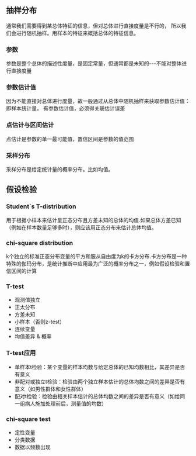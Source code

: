 ## 抽样分布
通常我们需要得到某总体特征的信息，但对总体进行直接度量是不行的， 所以我们会进行随机抽样。用样本的特征来概括总体的特征信息。
### 参数
参数是整个总体的描述性度量，是固定常量，但通常都是未知的---不能对整体进行直接度量
### 参数估计值
因为不能直接对总体进行度量，故一般通过从总体中随机抽样来获取参数估计值：即样本统计量。 有参数估计值，必须得关联估计误差
### 点估计与区间估计
点估计是参数的单一最可能值，置信区间是参数的值范围
### 采样分布
采样分布是给定统计量的概率分布。比如均值。

## 假设检验
### Student`s T-distribution
用于根据小样本来估计呈正态分布且方差未知的总体的均值.如果总体方差已知（例如在样本数量足够多时），则应该用正态分布来估计总体均值。
### chi-square distribution
k个独立的标准正态分布变量的平方和服从自由度为k的卡方分布.卡方分布是一种特殊的伽玛分布，是统计推断中应用最为广泛的概率分布之一，例如假设检验和置信区间的计算

### T-test
- 观测值独立
- 正太分布
- 方差未知
- 小样本（否则z-test）
- 连续变量
- 均值差异 & 概率  
### T-test应用
- 单样本t检验：某个变量的样本均数与给定总体的已知均数相比，其差异是否有意义  
- 非配对或独立t检验：检验由两个独立样本估计的总体均数之间的差异是否有意义（如男性群体和女性群体）
- 配对t检验：检验由相关样本估计的总体均数之间的差异是否有意义（如给同一组病人施加处理前后，测量值的均数）
### chi-square test
- 定性变量
- 分类数据
- 数据以频数出现